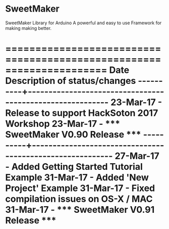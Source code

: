 # SweetMaker

SweetMaker Library for Arduino
A powerful and easy to use Framework for making making better.

=====================================================================
Date            Description of status/changes
----------+----------------------------------------------------------
23-Mar-17   - Release to support HackSoton 2017 Workshop
23-Mar-17   - *** SweetMaker V0.90 Release ***
----------+----------------------------------------------------------
27-Mar-17   - Added Getting Started Tutorial Example
31-Mar-17   - Added 'New Project' Example
31-Mar-17   - Fixed compilation issues on OS-X / MAC
31-Mar-17   - *** SweetMaker V0.91 Release ***
=====================================================================
